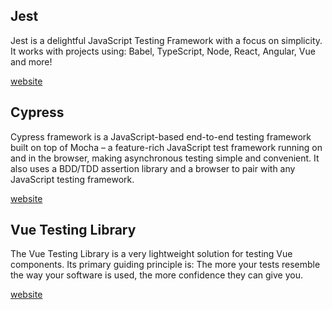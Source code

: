 ## Jest
Jest is a delightful JavaScript Testing Framework with a focus on simplicity. It works with projects using: Babel, TypeScript, Node, React, Angular, Vue and more!

[website](https://jestjs.io/)

## Cypress
Cypress framework is a JavaScript-based end-to-end testing framework built on top of Mocha – a feature-rich JavaScript test framework running on and in the browser, making asynchronous testing simple and convenient. It also uses a BDD/TDD assertion library and a browser to pair with any JavaScript testing framework.

[website](https://www.cypress.io/)

## Vue Testing Library
The Vue Testing Library is a very lightweight solution for testing Vue components. Its primary guiding principle is: The more your tests resemble the way your software is used, the more confidence they can give you.

[website](https://testing-library.com/docs/vue-testing-library/intro/)
